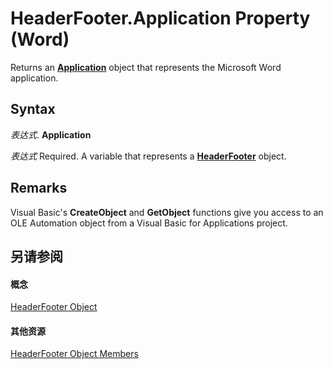 
# HeaderFooter.Application Property (Word)

Returns an  **[Application](d1cf6f8f-4e88-bf01-93b4-90a83f79cb44.md)** object that represents the Microsoft Word application.


## Syntax

 _表达式_. **Application**

 _表达式_ Required. A variable that represents a **[HeaderFooter](3f2f926a-9220-5536-80ed-af63d2feb016.md)** object.


## Remarks

Visual Basic's  **CreateObject** and **GetObject** functions give you access to an OLE Automation object from a Visual Basic for Applications project.


## 另请参阅


#### 概念


[HeaderFooter Object](3f2f926a-9220-5536-80ed-af63d2feb016.md)
#### 其他资源


[HeaderFooter Object Members](http://msdn.microsoft.com/library/400647fc-cf49-a468-850f-f94a054552c0%28Office.15%29.aspx)